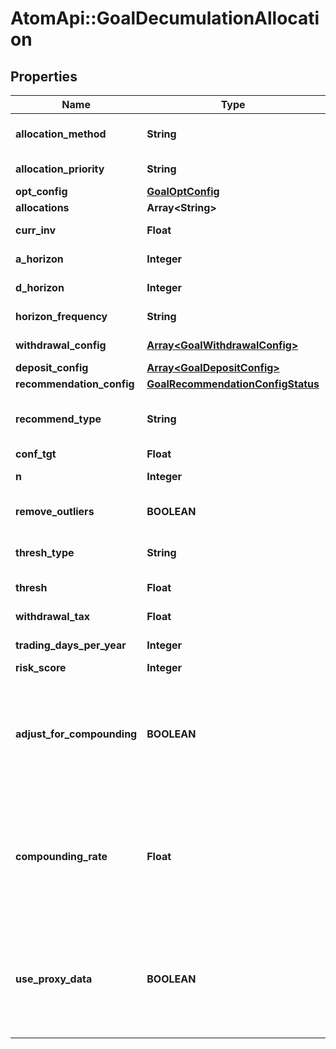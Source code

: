 # AtomApi::GoalDecumulationAllocation

## Properties
Name | Type | Description | Notes
------------ | ------------- | ------------- | -------------
**allocation_method** | **String** | The allocation universe source, either create or select | 
**allocation_priority** | **String** | Priority when allocating, either risk or goal | 
**opt_config** | [**GoalOptConfig**](GoalOptConfig.md) |  | [optional] 
**allocations** | **Array&lt;String&gt;** |  | [optional] 
**curr_inv** | **Float** | The current amount invested | 
**a_horizon** | **Integer** | The accumulation goal horizon | 
**d_horizon** | **Integer** | The decumulation goal horizon | 
**horizon_frequency** | **String** | Frequency in relation to the horizon | 
**withdrawal_config** | [**Array&lt;GoalWithdrawalConfig&gt;**](GoalWithdrawalConfig.md) | The withdrawal attributes | 
**deposit_config** | [**Array&lt;GoalDepositConfig&gt;**](GoalDepositConfig.md) | The deposit attributes | [optional] 
**recommendation_config** | [**GoalRecommendationConfigStatus**](GoalRecommendationConfigStatus.md) |  | [optional] 
**recommend_type** | **String** | The type of recommended action | [optional] [default to &#39;horizon&#39;]
**conf_tgt** | **Float** | The confidence target | [optional] 
**n** | **Integer** | The number of Monte Carlo simulations to run | [optional] 
**remove_outliers** | **BOOLEAN** | If TRUE, remove outlying results | [optional] [default to true]
**thresh_type** | **String** | The goal deviation threshold type | [optional] [default to &#39;perc&#39;]
**thresh** | **Float** | The goal deviation threshold value | [optional] 
**withdrawal_tax** | **Float** | The tax rate for withdrawals | [optional] 
**trading_days_per_year** | **Integer** | Days per year a portfolio trades | [optional] 
**risk_score** | **Integer** | The investor&#39;s risk score | [optional] 
**adjust_for_compounding** | **BOOLEAN** | If true, adjust periodic deposit amounts for compounding based on compounding_rate. This applies when a deposit’s dep_frequency is shorter than horizon_frequency. Defaults to false. | [optional] [default to false]
**compounding_rate** | **Float** | The annualized rate to use when approximating a compounding effect on deposits. This value must be defined and adjust_for_compounding must be true in order to activate compounding adjustment. Defaults to 0. | [optional] 
**use_proxy_data** | **BOOLEAN** | If true, incorporate proxy price data as defined at the Security level in the Nucleus API. Proxy data is merged with base security data to form a continuous price history. Defaults to false. | [optional] [default to false]


